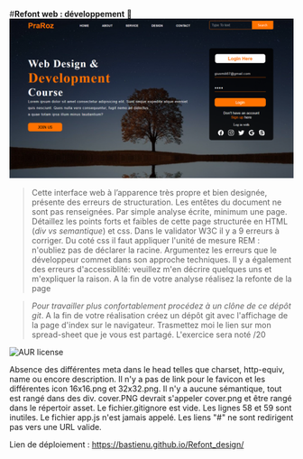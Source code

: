 #**Refont web : développement** 🚀 
![cover](./cover.PNG)
>Cette interface web à l’apparence très propre et bien designée, présente des erreurs de structuration. Les entêtes du document ne sont pas renseignées.
Par simple analyse écrite, minimum une page. Détaillez les points forts et faibles de cette page structurée en  HTML (_div vs semantique_) et css. Dans le validator W3C il y a 9 erreurs à corriger. Du coté css il faut appliquer l'unité de mesure REM :  n'oubliez pas de déclarer la racine. Argumentez les erreurs que le développeur commet dans son approche techniques. Il y a également des erreurs d'accessiblité: veuillez m'en décrire quelques uns et m'expliquer la raison. A la fin de votre analyse réalisez la refonte de la page

> *Pour travailler plus confortablement procédez à un clône de ce dépôt git*.
> A la fin de votre réalisation créez un dépôt git avec l'affichage de la page d'index sur le navigateur.
> Trasmettez moi le lien sur mon spread-sheet que je vous est partagé. 
> L'exercice sera  noté /20

![AUR license](https://img.shields.io/aur/license/c)

Absence des différentes meta dans le head telles que charset, http-equiv, name ou encore description. 
Il n'y a pas de link pour le favicon et les différentes icon 16x16.png et 32x32.png.
Il n'y a aucune sémantique, tout est rangé dans des div.
cover.PNG devrait s'appeler cover.png et être rangé dans le répertoir asset.
Le fichier.gitignore est vide.
Les lignes 58 et 59 sont inutiles.
Le fichier app.js n'est jamais appelé.
Les liens "#" ne sont redirigent pas vers une URL valide.

Lien de déploiement : https://bastienu.github.io/Refont_design/
